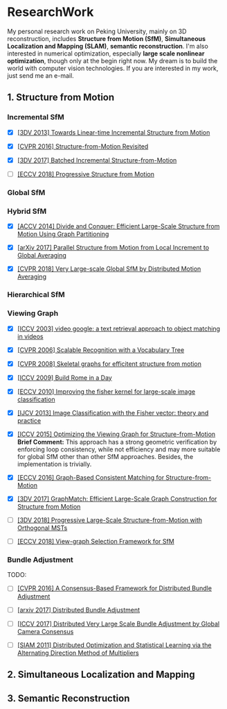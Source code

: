 # ResearchWork
My personal research work on Peking University, mainly on 3D reconstruction, includes **Structure from Motion (SfM)**, **Simultaneous Localization and Mapping (SLAM)**, **semantic reconstruction**. I'm also interested in numerical optimization, especially **large scale nonlinear optimization**, though only at the begin right now. My dream is to build the world with computer vision technologies. If you are interested in my work, just send me an e-mail. 

## 1. Structure from Motion

### Incremental SfM
- [x] [[3DV 2013] Towards Linear-time Incremental Structure from Motion](http://ccwu.me/vsfm/vsfm.pdf)

- [x] [[CVPR 2016] Structure-from-Motion Revisited](https://demuc.de/papers/schoenberger2016sfm.pdf)

- [x] [[3DV 2017] Batched Incremental Structure-from-Motion](ir.ia.ac.cn/bitstream/173211/19771/1/HainanCui_3DV2017.pdf)

- [ ] [[ECCV 2018] Progressive Structure from Motion](http://openaccess.thecvf.com/content_ECCV_2018/papers/Alex_Locher_Progressive_Structure_from_ECCV_2018_paper.pdf)

### Global SfM

### Hybrid SfM
- [x] [[ACCV 2014] Divide and Conquer: Efficient Large-Scale Structure from Motion Using Graph Partitioning]()

- [x] [[arXiv 2017] Parallel Structure from Motion from Local Increment to Global Averaging](https://arxiv.org/pdf/1702.08601.pdf)

- [x] [[CVPR 2018] Very Large-scale Global SfM by Distributed Motion Averaging](https://www.cs.sfu.ca/~pingtan/Papers/cvpr18sfm.pdf)

### Hierarchical SfM

### Viewing Graph

- [x] [[ICCV 2003] video google: a text retrieval approach to object matching in videos](http://www.robots.ox.ac.uk/~vgg/publications/papers/sivic03.pdf)
- [x] [[CVPR 2006] Scalable Recognition with a Vocabulary Tree](https://people.eecs.berkeley.edu/~yang/courses/cs294-6/papers/nister_stewenius_cvpr2006.pdf)

- [x] [[CVPR 2008] Skeletal graphs for efficitent structure from motion](http://www.cs.cornell.edu/~snavely/projects/skeletalset/SkeletalSets_cvpr08.pdf)

- [x] [[ICCV 2009] Build Rome in a Day](https://grail.cs.washington.edu/rome/rome_paper.pdf)

- [x] [[ECCV 2010] Improving the fisher kernel for large-scale image classification](https://www.robots.ox.ac.uk/~vgg/rg/papers/peronnin_etal_ECCV10.pdf)

- [x] [[IJCV 2013] Image Classification with the Fisher vector: theory and practice](https://hal.inria.fr/hal-00830491v2/document)

- [x] [[ICCV 2015] Optimizing the Viewing Graph for Structure-from-Motion](http://cs.ucsb.edu/~holl/pubs/Sweeney-2015-ICCV.pdf) 
**Brief Comment:** This approach has a strong geometric verification by enforcing loop consistency, while not efficiency and may more suitable for global SfM other than other SfM approaches. Besides, the implementation is trivially.

- [x] [[ECCV 2016] Graph-Based Consistent Matching for Structure-from-Motion](https://home.cse.ust.hk/~tshenaa/files/pub/eccv2016_graph_match.pdf)

- [x] [[3DV  2017] GraphMatch: Efficient Large-Scale Graph Construction for Structure from Motion](http://vfragoso.com/pdfs/graphmatch.pdf)

- [ ] [[3DV  2018] Progressive Large-Scale Structure-from-Motion with Orthogonal MSTs]()

- [ ] [[ECCV 2018] View-graph Selection Framework for SfM](http://openaccess.thecvf.com/content_ECCV_2018/papers/Rajvi_Shah_View-graph_Selection_Framework_ECCV_2018_paper.pdf)


### Bundle Adjustment

TODO:
- [ ] [[CVPR 2016] A Consensus-Based Framework for Distributed Bundle Adjustment]()

- [ ] [[arxiv 2017] Distributed Bundle Adjustment]()

- [ ] [[ICCV 2017] Distributed Very Large Scale Bundle Adjustment by Global Camera Consensus]()

- [ ] [[SIAM 2011] Distributed Optimization and Statistical Learning via the Alternating Direction Method of Multipliers]()


## 2. Simultaneous Localization and Mapping


## 3. Semantic Reconstruction



